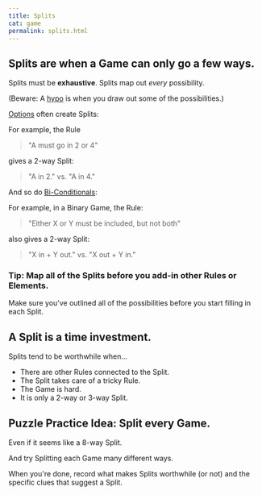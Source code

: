 ```yaml
---
title: Splits
cat: game
permalink: splits.html
---
```


## Splits are when a Game can only go a few ways.

Splits must be **exhaustive**. Splits map out *every* possibility.

(Beware: A [hypo][hypo] is when you draw out some of the possibilities.)

[Options][option] often create Splits:

For example, the Rule 

>"A must go in 2 or 4" 

gives a 2-way Split:

> "A in 2." vs. "A in 4."

And so do [Bi-Conditionals][bic]:

For example, in a Binary Game, the Rule: 

> "Either X or Y must be included, but not both" 

also gives a 2-way Split:

> "X in + Y out." vs. "X out + Y in."

### Tip: Map all of the Splits before you add-in other Rules or Elements.

Make sure you've outlined all of the possibilities before you start filling in each Split.

## A Split is a time investment.

Splits tend to be worthwhile when...

- There are other Rules connected to the Split.
- The Split takes care of a tricky Rule.
- The Game is hard.
- It is only a 2-way or 3-way Split.

## Puzzle Practice Idea: Split every Game.

Even if it seems like a 8-way Split.

And try Splitting each Game many different ways.

When you're done, record what makes Splits worthwhile (or not) and the specific clues that suggest a Split.

[hypo]: glossary.html#hypo
[option]: rules.html#option-placement
[bic]: rules.html#bi-conditional